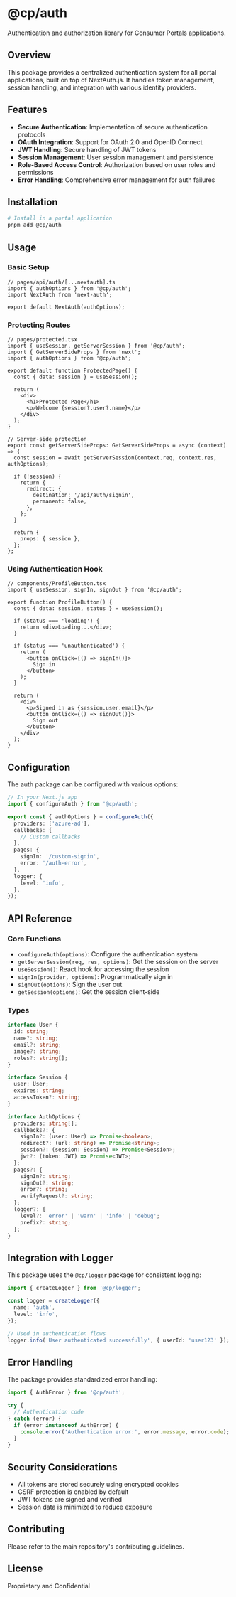 # @cp/auth

Authentication and authorization library for Consumer Portals applications.

## Overview

This package provides a centralized authentication system for all portal applications, built on top of NextAuth.js. It handles token management, session handling, and integration with various identity providers.

## Features

- **Secure Authentication**: Implementation of secure authentication protocols
- **OAuth Integration**: Support for OAuth 2.0 and OpenID Connect
- **JWT Handling**: Secure handling of JWT tokens
- **Session Management**: User session management and persistence
- **Role-Based Access Control**: Authorization based on user roles and permissions
- **Error Handling**: Comprehensive error management for auth failures

## Installation

```bash
# Install in a portal application
pnpm add @cp/auth
```

## Usage

### Basic Setup

```tsx
// pages/api/auth/[...nextauth].ts
import { authOptions } from '@cp/auth';
import NextAuth from 'next-auth';

export default NextAuth(authOptions);
```

### Protecting Routes

```tsx
// pages/protected.tsx
import { useSession, getServerSession } from '@cp/auth';
import { GetServerSideProps } from 'next';
import { authOptions } from '@cp/auth';

export default function ProtectedPage() {
  const { data: session } = useSession();
  
  return (
    <div>
      <h1>Protected Page</h1>
      <p>Welcome {session?.user?.name}</p>
    </div>
  );
}

// Server-side protection
export const getServerSideProps: GetServerSideProps = async (context) => {
  const session = await getServerSession(context.req, context.res, authOptions);
  
  if (!session) {
    return {
      redirect: {
        destination: '/api/auth/signin',
        permanent: false,
      },
    };
  }
  
  return {
    props: { session },
  };
};
```

### Using Authentication Hook

```tsx
// components/ProfileButton.tsx
import { useSession, signIn, signOut } from '@cp/auth';

export function ProfileButton() {
  const { data: session, status } = useSession();
  
  if (status === 'loading') {
    return <div>Loading...</div>;
  }
  
  if (status === 'unauthenticated') {
    return (
      <button onClick={() => signIn()}>
        Sign in
      </button>
    );
  }
  
  return (
    <div>
      <p>Signed in as {session.user.email}</p>
      <button onClick={() => signOut()}>
        Sign out
      </button>
    </div>
  );
}
```

## Configuration

The auth package can be configured with various options:

```typescript
// In your Next.js app
import { configureAuth } from '@cp/auth';

export const { authOptions } = configureAuth({
  providers: ['azure-ad'],
  callbacks: {
    // Custom callbacks
  },
  pages: {
    signIn: '/custom-signin',
    error: '/auth-error',
  },
  logger: {
    level: 'info',
  },
});
```

## API Reference

### Core Functions

- `configureAuth(options)`: Configure the authentication system
- `getServerSession(req, res, options)`: Get the session on the server
- `useSession()`: React hook for accessing the session
- `signIn(provider, options)`: Programmatically sign in
- `signOut(options)`: Sign the user out
- `getSession(options)`: Get the session client-side

### Types

```typescript
interface User {
  id: string;
  name?: string;
  email?: string;
  image?: string;
  roles?: string[];
}

interface Session {
  user: User;
  expires: string;
  accessToken?: string;
}

interface AuthOptions {
  providers: string[];
  callbacks?: {
    signIn?: (user: User) => Promise<boolean>;
    redirect?: (url: string) => Promise<string>;
    session?: (session: Session) => Promise<Session>;
    jwt?: (token: JWT) => Promise<JWT>;
  };
  pages?: {
    signIn?: string;
    signOut?: string;
    error?: string;
    verifyRequest?: string;
  };
  logger?: {
    level?: 'error' | 'warn' | 'info' | 'debug';
    prefix?: string;
  };
}
```

## Integration with Logger

This package uses the `@cp/logger` package for consistent logging:

```typescript
import { createLogger } from '@cp/logger';

const logger = createLogger({
  name: 'auth',
  level: 'info',
});

// Used in authentication flows
logger.info('User authenticated successfully', { userId: 'user123' });
```

## Error Handling

The package provides standardized error handling:

```typescript
import { AuthError } from '@cp/auth';

try {
  // Authentication code
} catch (error) {
  if (error instanceof AuthError) {
    console.error('Authentication error:', error.message, error.code);
  }
}
```

## Security Considerations

- All tokens are stored securely using encrypted cookies
- CSRF protection is enabled by default
- JWT tokens are signed and verified
- Session data is minimized to reduce exposure

## Contributing

Please refer to the main repository's contributing guidelines.

## License

Proprietary and Confidential 